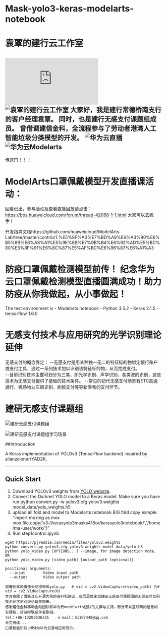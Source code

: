 # Mask-yolo3-keras-modelarts-notebook
# 袁覃的建行云工作室
![袁覃的建行云工作室](https://lsjr.ccb.com/msmp/ecpweb/page/login/loginCCB.html?CCB_EmpID=67708689&from=timeline&page=firstPage)
![袁覃的建行云工作室](https://github.com/leoring123/Mask-yolo3-keras-modelarts-notebook/blob/master/cloudccb.png)
大家好，我是建行常德桥南支行的客户经理袁覃。
同时，也是建行无感支付课题组成员。
曾借调建信金科，全流程参与了劳动者港湾人工智能垃圾分类模型的开发。
![华为云直播](https://github.com/leoring123/Mask-yolo3-keras-modelarts-notebook/blob/master/together.jpg)
![华为云Modelarts](https://github.com/leoring123/Mask-yolo3-keras-modelarts-notebook/blob/master/ma1.png)
---------------------------------------------------------------------------------------------------------------
传送门！！！
# ModelArts口罩佩戴模型开发直播课活动：
回看已出，参与活动及查看直播回放请点击：https://bbs.huaweicloud.com/forum/thread-42068-1-1.html
大家可以去练手！

开发指导文档https://github.com/huaweicloud/ModelArts-Lab/tree/master/contrib/1.%E5%8F%A3%E7%BD%A9%E6%A3%80%E6%B5%8B%E6%A8%A1%E5%9E%8B%E7%9B%B4%E6%92%AD%E5%BC%80%E5%8F%91%E6%8C%87%E5%AF%BC%E6%96%87%E6%A1%A3


# 防疫口罩佩戴检测模型前传！ 纪念华为云口罩佩戴检测模型直播圆满成功！助力防疫从你我做起，从小事做起！

The test environment is
    - Modelarts notebook
    - Python 3.5.2
    - Keras 2.1.5
    - tensorflow 1.6.0

# 无感支付技术与应用研究的光学识别理论延伸
  无感支付的概念界定：
--无感支付是用某种独一无二的特征标的物绑定银行账户或支付工具，通过一系列技术加以识别该特征标的物，从而完成支付。    
--目前识别技术主要可划分为三类，即光学识别、声学识别、各类波的识别，这些技术为无感支付提供了基础的技术条件。
--常见的初代无感支付场景有ETC高速通行、机场物业车牌识别、刷脸支付等等新零售的支付环节。

# 建研无感支付课题组
![建研无感支付课题组](https://github.com/leoring123/Mask-yolo3-keras-modelarts-notebook/blob/master/universityccb1.png)

![建研无感支付课题组学习场景](https://github.com/leoring123/Mask-yolo3-keras-modelarts-notebook/blob/master/universityccb2.png)



##Introduction

A Keras implementation of YOLOv3 (Tensorflow backend) inspired by allanzelener/YAD2K.

---

## Quick Start

1. Download YOLOv3 weights from [YOLO website](http://pjreddie.com/darknet/yolo/).
2. Convert the Darknet YOLO model to a Keras model.
   Make sure you have run python convert.py -w yolov3.cfg yolov3.weights model_data/yolo_weights.h5
3. upload all fold and model to Modelarts notebook
   BIG fold copy exmple: “import moxing as mox
                          mox.file.copy('s3://kerasyolo3masks416or/kerasyolo3notebook/','/home/ma-user/work/')”
4. Run step1control.ipynb

```
wget https://pjreddie.com/media/files/yolov3.weights
python convert.py yolov3.cfg yolov3.weights model_data/yolo.h5
python yolo_video.py [OPTIONS...] --image, for image detection mode, OR
python yolo_video.py [video_path] [output_path (optional)]

positional arguments:
  --input        Video input path
  --output       Video output path

部署到本地摄像头记得修改yolo.py   # vid = cv2.VideoCapture(video_path) 为# vid = cv2.VideoCapture(0)
本方案除了借鉴其它开源大佬的资料和建议，底层思维来自建研无感支付课题组的无感支付识别技术光学识别理论延伸而来。
感谢建信金科移动金融团队和华为云modelarts团队的支撑与支持。部分来自互联网的信息如有侵权，请及时联系作者删减。
tel：+86-13203636335    e-mail：61167448@qq.com
未完待续...
口罩智能识别.MP4为华为云落地应用简示。
